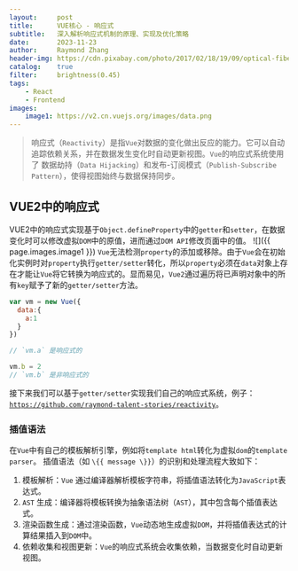 ```yaml
---
layout:     post
title:      VUE核心 - 响应式
subtitle:   深入解析响应式机制的原理、实现及优化策略
date:       2023-11-23
author:     Raymond Zhang
header-img: https://cdn.pixabay.com/photo/2017/02/18/19/09/optical-fiber-2077976_1280.jpg
catalog:    true
filter:     brightness(0.45)
tags:
    - React
    - Frontend
images:
    image1: https://v2.cn.vuejs.org/images/data.png
---
```


> 响应式（`Reactivity`）是指`Vue`对数据的变化做出反应的能力。它可以自动追踪依赖关系，并在数据发生变化时自动更新视图。`Vue`的响应式系统使用了 数据劫持（`Data Hijacking`）和发布-订阅模式（`Publish-Subscribe Pattern`），使得视图始终与数据保持同步。

## VUE2中的响应式
VUE2中的响应式实现基于`Object.defineProperty`中的`getter`和`setter`，在数据变化时可以修改虚拟`DOM`中的原值，进而通过`DOM API`修改页面中的值。
![]({{ page.images.image1 }})
`Vue`无法检测`property`的添加或移除。由于`Vue`会在初始化实例时对`property`执行`getter/setter`转化，所以`property`必须在`data`对象上存在才能让`Vue`将它转换为响应式的。显而易见，`Vue2`通过遍历将已声明对象中的所有`key`赋予了新的`getter/setter`方法。
```javascript
var vm = new Vue({
  data:{
    a:1
  }
})

// `vm.a` 是响应式的

vm.b = 2
// `vm.b` 是非响应式的
```
接下来我们可以基于`getter/setter`实现我们自己的响应式系统，例子：[`https://github.com/raymond-talent-stories/reactivity`](`https://github.com/raymond-talent-stories/reactivity`)。
### 插值语法
在`Vue`中有自己的模板解析引擎，例如将`template html`转化为虚拟`dom`的`template parser`。
插值语法（如 `\{{ message \}}`）的识别和处理流程大致如下：
1. 模板解析：`Vue` 通过编译器解析模板字符串，将插值语法转化为`JavaScript`表达式。
2. `AST` 生成：编译器将模板转换为抽象语法树（`AST`），其中包含每个插值表达式。
3. 渲染函数生成：通过渲染函数，`Vue`动态地生成虚拟`DOM`，并将插值表达式的计算结果插入到`DOM`中。
4. 依赖收集和视图更新：`Vue`的响应式系统会收集依赖，当数据变化时自动更新视图。